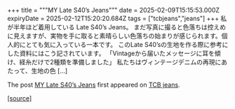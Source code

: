 +++
title = """MY Late S40’s Jeans"""
date = 2025-02-09T15:15:53.000Z
expiryDate = 2025-02-12T15:20:20.684Z
tags = ["tcbjeans","jeans"]
+++
私が半年ほど着用している Late S40’s Jeans。 まだ写真に撮ると色落ちは控えめに見えますが、実物を手に取ると素晴らしい色落ちの始まりが感じられます。個人的にとても気に入っている一本です。 このLate S40’sの生地を作る際に参考にした資料にはこう記されています。 「Vintageから届いたメッセージに耳を傾け、経糸だけで2種類を準備しました」 私たちはヴィンテージデニムの再現にあたって、生地の色 \[…\]

The post [MY Late S40’s Jeans](http://tcbjeans.com/2025/02/10/51140) first appeared on [TCB jeans](http://tcbjeans.com).

[[source]](http://tcbjeans.com/2025/02/10/51140)

